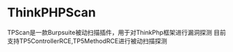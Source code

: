 # ThinkPHPScan
TPScan是一款Burpsuite被动扫描插件，用于对ThinkPhp框架进行漏洞探测
目前支持TP5ControllerRCE,TP5MethodRCE进行被动扫描探测
